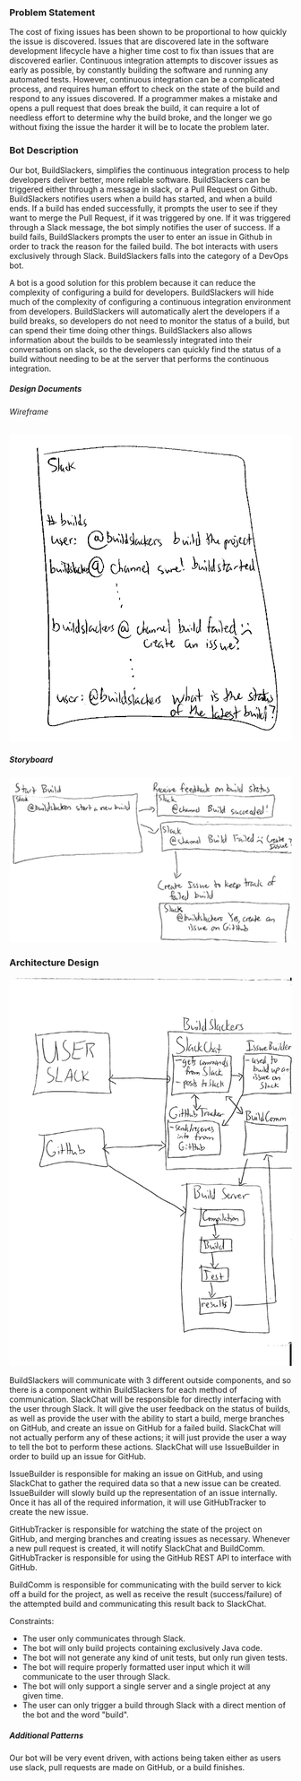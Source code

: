 ### Problem Statement

The cost of fixing issues has been shown to be proportional to how quickly the issue is discovered. Issues that are discovered late in the software development lifecycle have a higher time cost to fix than issues that are discovered earlier. Continuous integration attempts to discover issues as early as possible, by constantly building the software and running any automated tests. However, continuous integration can be a complicated process, and requires human effort to check on the state of the build and respond to any issues discovered. If a programmer makes a mistake and opens a pull request that does break the build, it can require a lot of needless effort to determine why the build broke, and the longer we go without fixing the issue the harder it will be to locate the problem later.


### Bot Description

Our bot, BuildSlackers, simplifies the continuous integration process to help developers deliver better, more reliable software. BuildSlackers can be triggered either through a message in slack, or a Pull Request on Github. BuildSlackers notifies users when a build has started, and when a build ends. If a build has ended successfully, it prompts the user to see if they want to merge the Pull Request, if it was triggered by one. If it was triggered through a Slack message, the bot simply notifies the user of success. If a build fails, BuildSlackers prompts the user to enter an issue in Github in order to track the reason for the failed build. The bot interacts with users exclusively through Slack. BuildSlackers falls into the category of a DevOps bot.

A bot is a good solution for this problem because it can reduce the complexity of configuring a build for developers. BuildSlackers will hide much of the complexity of configuring a continuous integration environment from developers. BuildSlackers will automatically alert the developers if a build breaks, so developers do not need to monitor the status of a build, but can spend their time doing other things. BuildSlackers also allows information about the builds to be seamlessly integrated into their conversations on slack, so the developers can quickly find the status of a build without needing to be at the server that performs the continuous integration. 
  
  
##### Design Documents

###### Wireframe
![Wireframe](Wireframe.png)

##### Storyboard
![Storyboard](Storyboard.png)

### Architecture Design

![Architectural Picture](ArchitectureForSoftwareEngineering.png)

BuildSlackers will communicate with 3 different outside components, and so there is a component within BuildSlackers for each method of communication. SlackChat will be responsible for directly interfacing with the user through Slack. It will give the user feedback on the status of builds, as well as provide the user with the ability to start a build, merge branches on GitHub, and create an issue on GitHub for a failed build. SlackChat will not actually perform any of these actions; it will just provide the user a way to tell the bot to perform these actions. SlackChat will use IssueBuilder in order to build up an issue for GitHub.

IssueBuilder is responsible for making an issue on GitHub, and using SlackChat to gather the required data so that a new issue can be created. IssueBuilder will slowly build up the representation of an issue internally. Once it has all of the required information, it will use GitHubTracker to create the new issue.

GitHubTracker is responsible for watching the state of the project on GitHub, and merging branches and creating issues as necessary. Whenever a new pull request is created, it will notify SlackChat and BuildComm. GitHubTracker is responsible for using the GitHub REST API to interface with GitHub. 

BuildComm is responsible for communicating with the build server to kick off a build for the project, as well as receive the result (success/failure) of the attempted build and communicating this result back to SlackChat.

Constraints:
- The user only communicates through Slack.
- The bot will only build projects containing exclusively Java code.
- The bot will not generate any kind of unit tests, but only run given tests.
- The bot will require properly formatted user input which it will communicate to the user through Slack.
- The bot will only support a single server and a single project at any given time.
- The user can only trigger a build through Slack with a direct mention of the bot and the word "build".

##### Additional Patterns
Our bot will be very event driven, with actions being taken either as users use slack, pull requests are made on GitHub, or a build finishes. 
